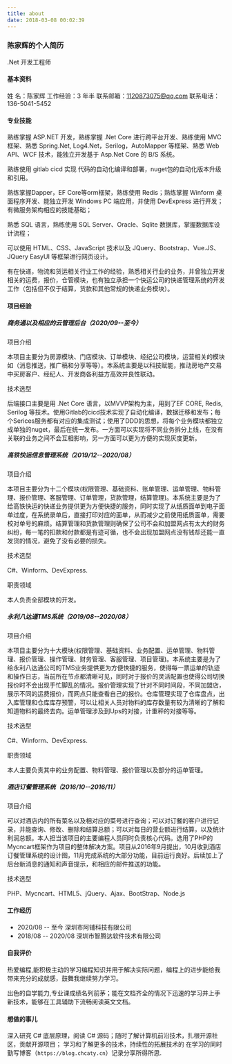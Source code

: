 ```yaml
---
title: about
date: 2018-03-08 00:02:39
---
```


### 陈家辉的个人简历

.Net 开发工程师

#### 基本资料

姓  名：陈家辉 工作经验：3 年半 联系邮箱：1120873075@qq.com 联系电话：136-5041-5452

#### 专业技能

熟练掌握 ASP.NET 开发，熟练掌握 .Net Core 进行跨平台开发、熟练使用 MVC 框架、熟悉 Spring.Net, Log4.Net，Serilog，AutoMapper 等框架、熟悉 Web API、WCF 技术，能独立开发基于 Asp.Net Core 的 B/S 系统。

熟练使用 gitlab cicd 实现 代码的自动化编译和部署，nuget包的自动化版本升级和引用。

熟练掌握Dapper，EF Core等orm框架，熟练使用 Redis；熟练掌握 Winform 桌面程序开发、能独立开发 Windows PC 端应用，并使用 DevExpress 进行开发；有微服务架构相应的技能基础；

熟悉 SQL 语言，熟练使用 SQL Server、Oracle、Sqlite 数据库，掌握数据库设计流程；

可以使用 HTML、CSS、JavaScript 技术以及 JQuery、Bootstrap、Vue.JS、JQuery EasyUI 等框架进行网页设计。

有在快递，物流和货运相关行业工作的经验，熟悉相关行业的业务，并曾独立开发相关的运费，报价，仓管模块，也有独立承担一个快运公司的快递管理系统的开发工作（包括但不仅于结算，货款和其他常规的快递业务模块）。

#### 项目经验

##### 商务通以及相应的云管理后台（2020/09--至今）

项目介绍

本项目主要分为房源模块、门店模块、订单模块、经纪公司模块，运营相关的模块如（消息推送，推广稿和分享等等）。本系统主要是以科技赋能，推动房地产交易中买房客户、经纪人、开发商各利益方高效并良性联动。

技术选型

后端接口主要是用 .Net Core 语言，以MVVP架构为主，用到了EF CORE, Redis, Serilog 等技术。使用Gitlab的cicd技术实现了自动化编译，数据迁移和发布；每个Serices服务都有对应的集成测试；使用了DDD的思想，将每个业务模块都独立成单独的nuget，最后在统一发布。一方面可以实现将不同业务拆分上线，在没有关联的业务之间不会互相影响，另一方面可以更为方便的实现灰度更新。

##### 高铁快运信息管理系统（2019/12--2020/08）

项目介绍

本项目主要分为十二个模块(权限管理、基础资料、账单管理、运单管理、物料管理、报价管理、客服管理、订单管理，货款管理，结算管理)。本系统主要是为了给高铁快运的快递业务提供更为方便快捷的服务，同时实现了从纸质面单到电子面单过度，在系统录单后，直接打印对应的面单，从而减少之前使用纸质面单，需要校对单号的麻烦。结算管理和货款管理则确保了公司不会和加盟网点有太大的财务纠纷，每一笔的扣款和付款都是有迹可循，也不会出现加盟网点没有钱却还能一直发货的情况，避免了没有必要的损失。

技术选型

C#、Winform、DevExpress.

职责领域

本人负责全部模块的开发。

##### 永利八达通TMS系统（2019/08--2020/08）

项目介绍

本项目主要分为十大模块(权限管理、基础资料、业务配置、运单管理、物料管理、报价管理、操作管理、财务管理、客服管理、项目管理)。本系统主要是为了给永利八达通公司的TMS业务提供更为方便快捷的服务，使得每一票运单的轨迹和操作日志，当前所在节点都清晰可见，同时对于报价的灵活配置也使得公司切换报价时不会出现手忙脚乱的情况。报价管理实现了针对不同时间段，不同加盟店，展示不同的运费报价，而网点只能查看自己的报价。仓库管理实现了仓库盘点，出入库管理和仓库库存预警，可以让相关人员对物料的库存数量有较为清晰的了解和知道物料的最终去向。运单管理涉及到Ups的对接，计重秤的对接等等。

技术选型

C#、Winform、DevExpress.

职责领域

本人主要负责其中的业务配置、物料管理、报价管理以及部分的运单管理。

##### 酒店订餐管理系统（2016/10--2016/11）

项目介绍

可以对酒店内的所有菜名以及相对应的菜号进行查询；可以对订餐的客户进行记录，并能查询、修改、删除和结算总额；可以对每日的营业额进行结算，以及统计利润总额。本人担当该项目的主要编程人员同时负责核心代码。选用了PHP的Mycncart框架作为项目的整体解决方案。项目从2016年9月提出，10月收到酒店订餐管理系统的设计图，11月完成系统的大部分功能，目前运行良好。后续加上了后台新消息的通知和声音提示，和相应的邮件推送的功能。

技术选型

PHP、Mycncart、HTML5、jQuery、Ajax、BootStrap、Node.js

#### 工作经历

* 2020/08 -- 至今 深圳市阿铺科技有限公司
* 2018/08 -- 2020/08 深圳市智腾达软件技术有限公司

#### 自我评价

热爱编程,能积极主动的学习编程知识并用于解决实际问题，编程上的进步能给我带来充分的成就感，鼓舞我继续努力学习。

出色的自学能力,专业课成绩名列前茅；能在文档齐全的情况下迅速的学习并上手新技术，能够在工具辅助下流畅阅读英文文档。

#### 想做的事儿

深入研究 C# 底层原理，阅读 C# 源码；随时了解计算机前沿技术，扎根开源社区，贡献开源项目；
学习和了解更多的技术，持续性的拓展技术的
在学习的同时勤写博客（`https://blog.chcaty.cn`）记录分享所得所思.
